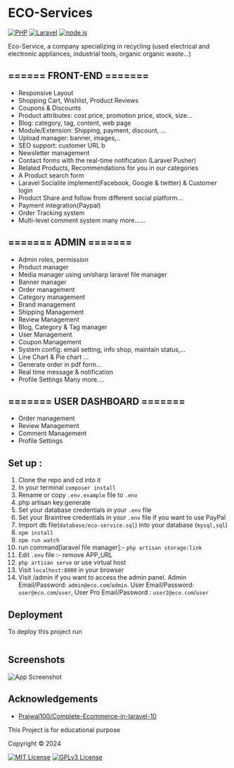 # ECO-Services
[![PHP](https://img.shields.io/badge/PHP-8.3.0-blue.svg)](https://www.php.net/) [![Laravel](https://img.shields.io/badge/Laravel-10-blue.svg)](https://laravel.com/) [![node.js](https://img.shields.io/badge/Node.js-20.15.1-blue.svg)](https://nodejs.org/fr/)

Eco-Service, a company specializing in recycling
(used electrical and electronic appliances, industrial tools, organic
organic waste...)



## ====== FRONT-END =======

- Responsive Layout
- Shopping Cart, Wishlist, Product Reviews
- Coupons & Discounts
- Product attributes: cost price, promotion price, stock, size...
- Blog: category, tag, content, web page 
- Module/Extension: Shipping, payment, discount, ...
- Upload manager: banner, images,..
- SEO support: customer URL b
- Newsletter management
- Contact forms with the real-time notification (Laravel Pusher)
- Related Products, Recommendations for you in our categories
- A Product search form
- Laravel Socialite implement(Facebook, Google & twitter) & Customer login
- Product Share and follow from different social platform...
- Payment integration(Paypal)
- Order Tracking system
- Multi-level comment system
many more......

## ======= ADMIN =======

- Admin roles, permission
- Product manager
- Media manager using unisharp laravel file manager
- Banner manager
- Order management
- Category management
- Brand management
- Shipping Management
- Review Management
- Blog, Category & Tag manager
- User Management
- Coupon Management
- System config: email setting, info shop, maintain status,...
- Line Chart & Pie chart ...
- Generate order in pdf form...
- Real time message & notification
- Profile Settings
Many more....

## ======= USER DASHBOARD =======


- Order management
- Review Management
- Comment Management
- Profile Settings



## Set up :

1. Clone the repo and cd into it
2. In your terminal ```composer install```
3. Rename or copy ```.env.example``` file to ``.env``
4. php artisan key:generate
5. Set your database credentials in your ```.env``` file
6. Set your Braintree credentials in your ```.env``` file if you want to use PayPal
7. Import db file(```database/eco-service.sql```) into your database (```mysql,sql```)
8. ```npm install```
9. ```npm run watch```
10. run command[laravel file manager]:-  ```php artisan storage:link```
11. Edit ```.env``` file :- remove APP_URL
10. ```php artisan serve``` or use virtual host
11. Visit ```localhost:8000``` in your browser
12. Visit /admin if you want to access the admin panel.
Admin Email/Password: ```admin@eco.com```/```admin```. 
User Email/Password: ```user@eco.com```/```user```,
User Pro Email/Password : ```user2@eco.com```/```user```





## Deployment

To deploy this project run

```bash

```

## Screenshots

![App Screenshot](https://via.placeholder.com/468x300?text=App+Screenshot+Here)




## Acknowledgements

 - [Prajwal100/Complete-Ecommerce-in-laravel-10](https://github.com/Prajwal100/Complete-Ecommerce-in-laravel-10)




This Project is for educational purpose

Copyright © 2024

[![MIT License](https://img.shields.io/badge/License-MIT-green.svg)](https://choosealicense.com/licenses/mit/)  [![GPLv3 License](https://img.shields.io/badge/License-GPL%20v3-yellow.svg)](https://opensource.org/licenses/)
